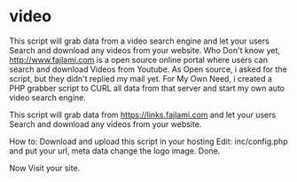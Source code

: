 # video
This script will grab data from a video search engine  and let your users Search and download any videos from your website. 
Who Don't know yet, http://www.fajlami.com  is a open source online portal where users can search and download Videos from Youtube. As Open source, i asked for the script, but they didn't replied my mail yet. 
For My Own Need, i created a PHP grabber script to CURL all data from that server and start my own auto video search engine. 

This script will grab data from https://links.fajlami.com  and let your users Search and download any videos from your website. 


How to:
Download and upload this script in your hosting
Edit: inc/config.php and put your url, meta data
change the logo image. 
Done. 

Now Visit your site.
